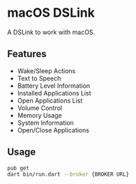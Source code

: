 # macOS DSLink

A DSLink to work with macOS.

## Features

- Wake/Sleep Actions
- Text to Speech
- Battery Level Information
- Installed Applications List
- Open Applications List
- Volume Control
- Memory Usage
- System Information
- Open/Close Applications

## Usage

```bash
pub get
dart bin/run.dart --broker {BROKER URL}
```
